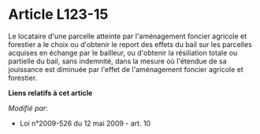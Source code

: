 # Article L123-15

Le locataire d'une parcelle atteinte par l'aménagement foncier agricole et forestier a le choix ou d'obtenir le report des
effets du bail sur les parcelles acquises en échange par le bailleur, ou d'obtenir la résiliation totale ou partielle du
bail, sans indemnité, dans la mesure où l'étendue de sa jouissance est diminuée par l'effet de l'aménagement foncier agricole
et forestier.

**Liens relatifs à cet article**

_Modifié par_:

  - Loi n°2009-526 du 12 mai 2009 - art. 10
